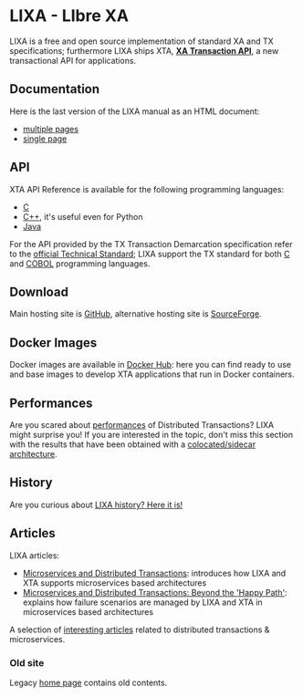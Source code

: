 # LIXA - LIbre XA

LIXA is a free and open source implementation of standard XA and TX 
specifications; furthermore LIXA ships XTA, [**XA Transaction API**](XTA.md),
a new transactional API for applications.

## Documentation
Here is the last version of the LIXA manual as an HTML document:

- [multiple pages](/lixa/manuals/html/index.html)
- [single page](/lixa/manuals/html/index_all_in_one.html)

## API
XTA API Reference is available for the following programming languages:

- [C](/lixa/manuals/xta/C/index.html)
- [C++](/lixa/manuals/xta/CPP/index.html), it's useful even for Python
- [Java](/lixa/manuals/xta/Java/index.html)

For the API provided by the TX Transaction Demarcation specification refer to
the [official Technical Standard](https://pubs.opengroup.org/onlinepubs/9694999599/toc.pdf); LIXA support the TX standard for both [C](https://www.tiian.org/lixa/manuals/html/ch05.html) and [COBOL](https://www.tiian.org/lixa/manuals/html/ch06.html) programming languages.

## Download
Main hosting site is [GitHub](https://github.com/tiian/lixa), alternative hosting site is [SourceForge](https://sourceforge.net/projects/lixa/).

## Docker Images
Docker images are available in [Docker Hub](https://hub.docker.com/u/lixa): here you can find ready to use and base images to develop XTA applications that run in Docker containers.

## Performances
Are you scared about [performances](performances/performances.md) of Distributed Transactions? LIXA might surprise you! If you are interested in the topic, don't miss this section with the results that have been obtained with a [colocated/sidecar architecture](performances/performances_2.md).

## History
Are you curious about [LIXA history? Here it is!](history.md)

## Articles
LIXA articles:

- [Microservices and Distributed Transactions](https://dzone.com/articles/microservices-and-distributed-transactions): introduces how LIXA and XTA supports microservices based architectures
- [Microservices and Distributed Transactions: Beyond the 'Happy Path'](https://dzone.com/articles/microservices-and-distributed-transactions-beyond): explains how failure scenarios are managed by LIXA and XTA in microservices based architectures

A selection of [interesting articles](interesting_articles.md) related to distributed transactions & microservices.

### Old site
Legacy [home page](https://sourceforge.net/p/lixa/wiki/) contains old contents.
